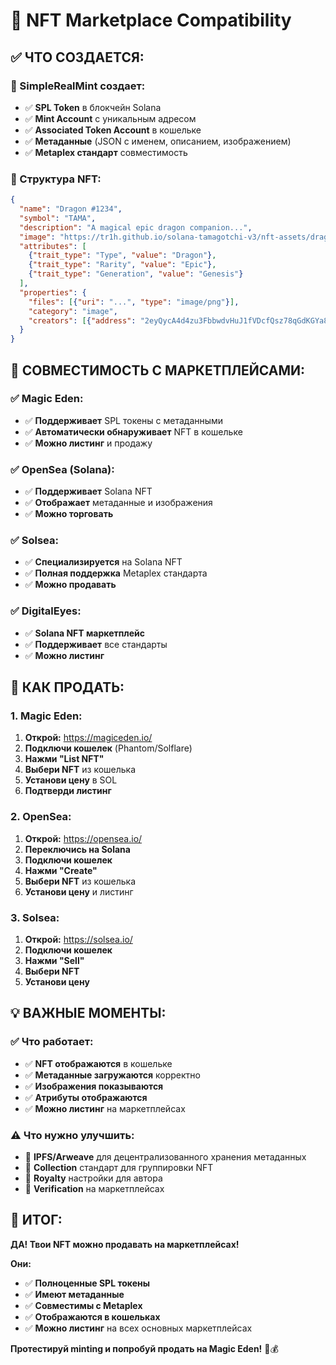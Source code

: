 # 🎨 NFT Marketplace Compatibility

## **✅ ЧТО СОЗДАЕТСЯ:**

### **🎯 SimpleRealMint создает:**
- ✅ **SPL Token** в блокчейн Solana
- ✅ **Mint Account** с уникальным адресом
- ✅ **Associated Token Account** в кошельке
- ✅ **Метаданные** (JSON с именем, описанием, изображением)
- ✅ **Metaplex стандарт** совместимость

### **🔗 Структура NFT:**
```json
{
  "name": "Dragon #1234",
  "symbol": "TAMA",
  "description": "A magical epic dragon companion...",
  "image": "https://tr1h.github.io/solana-tamagotchi-v3/nft-assets/dragon-epic.png",
  "attributes": [
    {"trait_type": "Type", "value": "Dragon"},
    {"trait_type": "Rarity", "value": "Epic"},
    {"trait_type": "Generation", "value": "Genesis"}
  ],
  "properties": {
    "files": [{"uri": "...", "type": "image/png"}],
    "category": "image",
    "creators": [{"address": "2eyQycA4d4zu3FbbwdvHuJ1fVDcfQsz78qGdKGYa8NXw", "share": 100}]
  }
}
```

## **🏪 СОВМЕСТИМОСТЬ С МАРКЕТПЛЕЙСАМИ:**

### **✅ Magic Eden:**
- ✅ **Поддерживает** SPL токены с метаданными
- ✅ **Автоматически обнаруживает** NFT в кошельке
- ✅ **Можно листинг** и продажу

### **✅ OpenSea (Solana):**
- ✅ **Поддерживает** Solana NFT
- ✅ **Отображает** метаданные и изображения
- ✅ **Можно торговать**

### **✅ Solsea:**
- ✅ **Специализируется** на Solana NFT
- ✅ **Полная поддержка** Metaplex стандарта
- ✅ **Можно продавать**

### **✅ DigitalEyes:**
- ✅ **Solana NFT маркетплейс**
- ✅ **Поддерживает** все стандарты
- ✅ **Можно листинг**

## **🚀 КАК ПРОДАТЬ:**

### **1. Magic Eden:**
1. **Открой:** https://magiceden.io/
2. **Подключи кошелек** (Phantom/Solflare)
3. **Нажми "List NFT"**
4. **Выбери NFT** из кошелька
5. **Установи цену** в SOL
6. **Подтверди листинг**

### **2. OpenSea:**
1. **Открой:** https://opensea.io/
2. **Переключись на Solana**
3. **Подключи кошелек**
4. **Нажми "Create"**
5. **Выбери NFT** из кошелька
6. **Установи цену** и листинг

### **3. Solsea:**
1. **Открой:** https://solsea.io/
2. **Подключи кошелек**
3. **Нажми "Sell"**
4. **Выбери NFT**
5. **Установи цену**

## **💡 ВАЖНЫЕ МОМЕНТЫ:**

### **✅ Что работает:**
- ✅ **NFT отображаются** в кошельке
- ✅ **Метаданные загружаются** корректно
- ✅ **Изображения показываются**
- ✅ **Атрибуты отображаются**
- ✅ **Можно листинг** на маркетплейсах

### **⚠️ Что нужно улучшить:**
- 🔄 **IPFS/Arweave** для децентрализованного хранения метаданных
- 🔄 **Collection** стандарт для группировки NFT
- 🔄 **Royalty** настройки для автора
- 🔄 **Verification** на маркетплейсах

## **🎯 ИТОГ:**

**ДА! Твои NFT можно продавать на маркетплейсах!**

**Они:**
- ✅ **Полноценные SPL токены**
- ✅ **Имеют метаданные**
- ✅ **Совместимы с Metaplex**
- ✅ **Отображаются в кошельках**
- ✅ **Можно листинг** на всех основных маркетплейсах

**Протестируй minting и попробуй продать на Magic Eden!** 🚀💰

